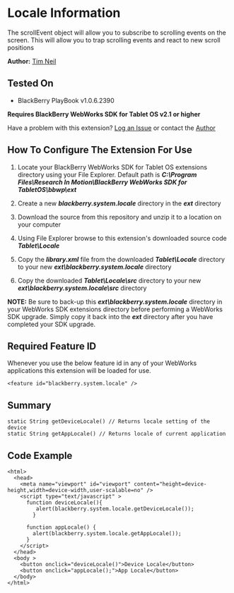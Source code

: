 # Locale Information
The scrollEvent object will allow you to subscribe to scrolling events on the screen.  This will allow you to trap scrolling events and react to new scroll positions

**Author:** [Tim Neil](https://github.com/tneil)

## Tested On

* BlackBerry PlayBook v1.0.6.2390

**Requires BlackBerry WebWorks SDK for Tablet OS v2.1 or higher**

Have a problem with this extension?  [Log an Issue](https://github.com/blackberry/WebWorks/issues) or contact the [Author](https://github.com/tneil)

## How To Configure The Extension For Use

1. Locate your BlackBerry WebWorks SDK for Tablet OS extensions directory using your File Explorer.  Default path is _**C:\Program Files\Research In Motion\BlackBerry WebWorks SDK for TabletOS\bbwp\ext**_

2. Create a new _**blackberry.system.locale**_ directory in the _**ext**_ directory

3. Download the source from this repository and unzip it to a location on your computer

4. Using File Explorer browse to this extension's downloaded source code _**Tablet\Locale**_

5. Copy the _**library.xml**_ file from the downloaded _**Tablet\Locale**_ directory to your new _**ext\blackberry.system.locale**_ directory

6. Copy the downloaded _**Tablet\Locale\src**_ directory to your new _**ext\blackberry.system.locale\src**_ directory

**NOTE:** Be sure to back-up this _**ext\blackberry.system.locale**_ directory in your WebWorks SDK extensions directory before performing a WebWorks SDK upgrade. Simply copy it back into the _**ext**_ directory after you have completed your SDK upgrade.

## Required Feature ID
Whenever you use the below feature id in any of your WebWorks applications this extension will be loaded for use.

    <feature id="blackberry.system.locale" />

## Summary

    static String getDeviceLocale() // Returns locale setting of the device
    static String getAppLocale() // Returns locale of current application

## Code Example

    <html>
      <head>
        <meta name="viewport" id="viewport" content="height=device-height,width=device-width,user-scalable=no" />
        <script type="text/javascript" >
          function deviceLocale(){
    	     alert(blackberry.system.locale.getDeviceLocale());
    		}
    		
    	  function appLocale() {
    		alert(blackberry.system.locale.getAppLocale());
    	  }
        </script>
      </head>
      <body >
    	<button onclick="deviceLocale()">Device Locale</button>
    	<button onclick="appLocale();">App Locale</button>
      </body>
    </html>

